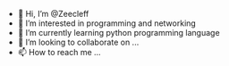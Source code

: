 - 👋 Hi, I’m @Zeecleff
- 👀 I’m interested in programming and networking
- 🌱 I’m currently learning python programming language
- 💞️ I’m looking to collaborate on ...
- 📫 How to reach me ...

<!---
Zeecleff/Zeecleff is a ✨ special ✨ repository because its `README.md` (this file) appears on your GitHub profile.
You can click the Preview link to take a look at your changes.
--->
